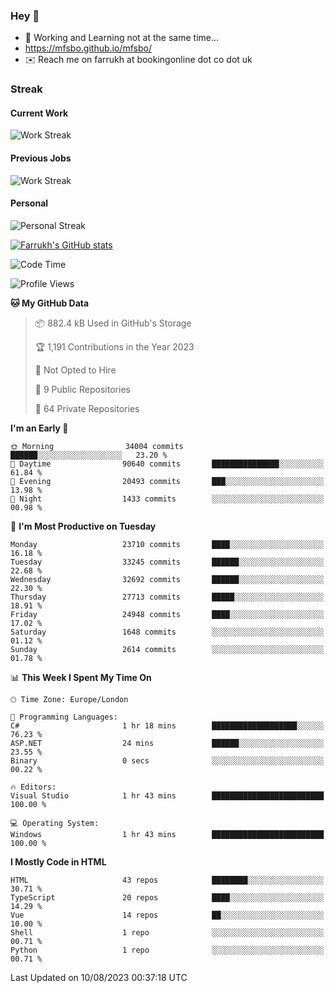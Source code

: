 ### Hey 👋

- 🏃 Working and Learning not at the same time...
- https://mfsbo.github.io/mfsbo/
- ✉️ Reach me on farrukh at bookingonline dot co dot uk

### Streak
#### Current Work
![Work Streak](https://streak-stats.demolab.com/?user=mfsbo)
#### Previous Jobs
![Work Streak](https://streak-stats.demolab.com/?user=farrukhcw)
#### Personal
![Personal Streak](https://streak-stats.demolab.com/?user=farrukhsubhani)

[![Farrukh's GitHub stats](https://github-readme-stats.vercel.app/api?username=mfsbo&hide=stars&count_private=true)](https://github.com/mfsbo/)

<!--START_SECTION:waka-->
![Code Time](http://img.shields.io/badge/Code%20Time-376%20hrs%2016%20mins-blue)

![Profile Views](http://img.shields.io/badge/Profile%20Views-0-blue)

**🐱 My GitHub Data** 

> 📦 882.4 kB Used in GitHub's Storage 
 > 
> 🏆 1,191 Contributions in the Year 2023
 > 
> 🚫 Not Opted to Hire
 > 
> 📜 9 Public Repositories 
 > 
> 🔑 64 Private Repositories 
 > 
**I'm an Early 🐤** 

```text
🌞 Morning                34004 commits       ██████░░░░░░░░░░░░░░░░░░░   23.20 % 
🌆 Daytime                90640 commits       ███████████████░░░░░░░░░░   61.84 % 
🌃 Evening                20493 commits       ███░░░░░░░░░░░░░░░░░░░░░░   13.98 % 
🌙 Night                  1433 commits        ░░░░░░░░░░░░░░░░░░░░░░░░░   00.98 % 
```
📅 **I'm Most Productive on Tuesday** 

```text
Monday                   23710 commits       ████░░░░░░░░░░░░░░░░░░░░░   16.18 % 
Tuesday                  33245 commits       ██████░░░░░░░░░░░░░░░░░░░   22.68 % 
Wednesday                32692 commits       ██████░░░░░░░░░░░░░░░░░░░   22.30 % 
Thursday                 27713 commits       █████░░░░░░░░░░░░░░░░░░░░   18.91 % 
Friday                   24948 commits       ████░░░░░░░░░░░░░░░░░░░░░   17.02 % 
Saturday                 1648 commits        ░░░░░░░░░░░░░░░░░░░░░░░░░   01.12 % 
Sunday                   2614 commits        ░░░░░░░░░░░░░░░░░░░░░░░░░   01.78 % 
```


📊 **This Week I Spent My Time On** 

```text
🕑︎ Time Zone: Europe/London

💬 Programming Languages: 
C#                       1 hr 18 mins        ███████████████████░░░░░░   76.23 % 
ASP.NET                  24 mins             ██████░░░░░░░░░░░░░░░░░░░   23.55 % 
Binary                   0 secs              ░░░░░░░░░░░░░░░░░░░░░░░░░   00.22 % 

🔥 Editors: 
Visual Studio            1 hr 43 mins        █████████████████████████   100.00 % 

💻 Operating System: 
Windows                  1 hr 43 mins        █████████████████████████   100.00 % 
```

**I Mostly Code in HTML** 

```text
HTML                     43 repos            ████████░░░░░░░░░░░░░░░░░   30.71 % 
TypeScript               20 repos            ████░░░░░░░░░░░░░░░░░░░░░   14.29 % 
Vue                      14 repos            ██░░░░░░░░░░░░░░░░░░░░░░░   10.00 % 
Shell                    1 repo              ░░░░░░░░░░░░░░░░░░░░░░░░░   00.71 % 
Python                   1 repo              ░░░░░░░░░░░░░░░░░░░░░░░░░   00.71 % 
```




 Last Updated on 10/08/2023 00:37:18 UTC
<!--END_SECTION:waka-->
<!--
**mfsbo/mfsbo** is a ✨ _special_ ✨ repository because its `README.md` (this file) appears on your GitHub profile.

Here are some ideas to get you started:

- 🔭 I’m currently working on ...
- 🌱 I’m currently learning ...
- 👯 I’m looking to collaborate on ...
- 🤔 I’m looking for help with ...
- 💬 Ask me about ...
- 📫 How to reach me: ...
- 😄 Pronouns: ...
- ⚡ Fun fact: ...
-->
